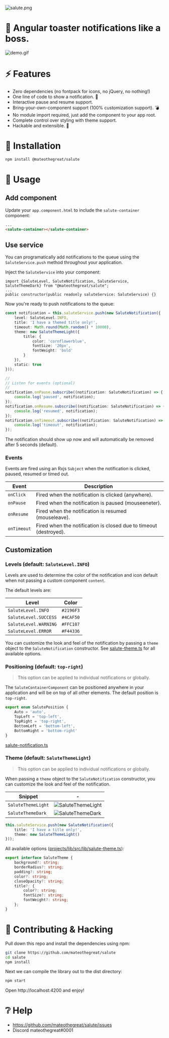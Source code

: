 ![salute.png](docs/salute.png)

# 🚀 Angular toaster notifications like a boss.

![demo.gif](docs/demo.gif)

# ⚡ Features

* Zero dependencies (no fontpack for icons, no jQuery, no nothing!)
* One line of code to show a notification. 🙏
* Interactive pause and resume support.
* Bring-your-own-component support (100% customization support). 💣
* No module import required, just add the component to your app root.
* Complete control over styling with theme support.
* Hackable and extensible. 🧰

# 🛴 Installation

```bash
npm install @mateothegreat/salute
```

# 📖 Usage

## Add component

Update your `app.component.html` to include the `salute-container` component:

```html
...
<salute-container></salute-container>
```

## Use service

You can programatically add notifications to the queue using the `SaluteService.push` method throughout your
application.

Inject the `SaluteService` into your component:

```
import {SaluteLevel, SaluteNotification, SaluteService, SaluteThemeDark} from "@mateothegreat/salute";
...
public constructor(public readonly saluteService: SaluteService) {}
```

Now you're ready to push notifications to the queue:

```typescript
const notification = this.saluteService.push(new SaluteNotification({
    level: SaluteLevel.INFO,
    title: 'I have a themed title only!',
    timeout: Math.round(Math.random() * 10000),
    theme: new SaluteThemeLight({
        title: {
            color: 'cornflowerblue',
            fontSize: '20px',
            fontWeight: 'bold'
        }
    }),
    static: true
}));

//
// Listen for events (optional)
//
notification.onPause.subscribe((notification: SaluteNotification) => {
    console.log('paused', notification);
});
notification.onResume.subscribe((notification: SaluteNotification) => {
    console.log('resumed', notification);
});
notification.onTimeout.subscribe((notification: SaluteNotification) => {
    console.log('timeout', notification);
});
```

The notification should show up now and will automatically be removed after 5 seconds (default).

### Events

Events are fired using an Rxjs `Subject` when the notification is clicked, paused, resumed or timed out.

| Event       | Description                                                       |
|-------------|-------------------------------------------------------------------|
| `onClick`   | Fired when the notification is clicked (anywhere).                |
| `onPause`   | Fired when the notification is paused (mouseeneter).              |
| `onResume`  | Fired when the notification is resumed (mouseleave).              |
| `onTimeout` | Fired when the notification is closed due to timeout (destroyed). |

## Customization

### Levels (default: `SaluteLevel.INFO`)

Levels are used to determine the color of the notification and icon default
when not passing a custom component `content`.

The default levels are:

| Level                 | Color     |
|-----------------------|-----------|
| `SaluteLevel.INFO`    | `#2196F3` |
| `SaluteLevel.SUCCESS` | `#4CAF50` |
| `SaluteLevel.WARNING` | `#FFC107` |
| `SaluteLevel.ERROR`   | `#F44336` |

You can customize the look and feel of the notification by passing a `theme` object to the `SaluteNotification`
constructor. See [salute-theme.ts](projects/lib/src/lib/salute-theme.ts) for all available options.

### Positioning (default: `top-right`)

> This option can be applied to individual notifications or globally.

The `SaluteContainerComponent` can be positioned anywhere in your application and will be
on top of all other elements. The default position is `top-right`.

```typescript
export enum SalutePosition {
    Auto = 'auto',
    TopLeft = 'top-left',
    TopRight = 'top-right',
    BottomLeft = 'bottom-left',
    BottomRight = 'bottom-right'
}
```

[salute-notification.ts](projects/lib/src/lib/salute-notification.ts)

### Theme (default: `SaluteThemeLight`)

> This option can be applied to individual notifications or globally.

When passing a `theme` object to the `SaluteNotification` constructor, you can customize the look and feel of the
notification.

| Snippet            | -                                   |
|--------------------|-------------------------------------|
| `SaluteThemeLight` | ![SaluteThemeLight](docs/light.png) |
| `SaluteThemeDark`  | ![SaluteThemeDark](docs/dark.png)   |

```typescript
this.saluteService.push(new SaluteNotification({
    title: 'I have a title only!',
    theme: new SaluteThemeLight()
}));
```

All available options ([projects/lib/src/lib/salute-theme.ts](projects/lib/src/salute-theme.ts)):

```typescript
export interface SaluteTheme {
    background?: string;
    borderRadius?: string;
    padding?: string;
    color?: string;
    closeOpacity?: string;
    title?: {
        color?: string;
        fontSize?: string;
        fontWeight?: string;
    };
}
```

# 👐 Contributing & Hacking

Pull down this repo and install the dependencies using npm:

```bash
git clone https://github.com/mateothegreat/salute
cd salute
npm install
```

Next we can compile the library out to the dist directory:

```bash
npm start
```

Open http://localhost:4200 and enjoy!

# ❔ Help

* https://github.com/mateothegreat/salute/issues
* Discord mateothegreat#0001
